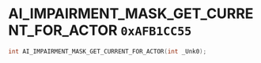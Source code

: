 # AI_IMPAIRMENT_MASK_GET_CURRENT_FOR_ACTOR `0xAFB1CC55`

```cpp
int AI_IMPAIRMENT_MASK_GET_CURRENT_FOR_ACTOR(int _Unk0);
```